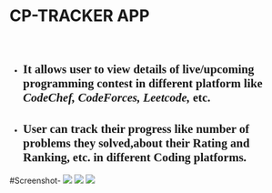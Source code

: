 # CP-TRACKER APP

<br>
<ul style="font-family: 'Times New Roman', Times, serif;">
    <li>
        <h2>It allows user to view details of live/upcoming programming contest in different platform like
        <i>CodeChef, CodeForces, Leetcode,</i> etc.</h2>
    </li>
    <li>
        <h2>User can track their progress like number of problems they solved,about their Rating and Ranking, etc. in
        different Coding platforms.</h2>
    </li>
</ul>

#Screenshot- 
![](screenshots/1.png)
![](screenshots/2.png)
![](screenshots/3.png)
